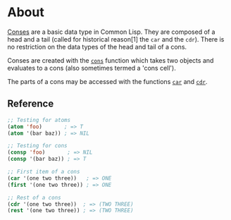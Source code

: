 # About

[Conses][hyper-conses] are a basic data type in Common Lisp. They are composed of a head and a tail (called for
historical reason[1] the `car` and the `cdr`). There is no restriction on the data types of the head and tail of a cons.

Conses are created with the [`cons`][hyper-cons] function which takes two objects and evaluates to a cons (also sometimes termed a 'cons cell').

The parts of a cons may be accessed with the functions [`car`][hyper-car] and [`cdr`][hyper-cdr].

## Reference

```lisp
;; Testing for atoms
(atom 'foo)       ; => T
(atom '(bar baz)) ; => NIL

;; Testing for cons
(consp 'foo)       ; => NIL
(consp '(bar baz)) ; => T

;; First item of a cons
(car '(one two three))   ; => ONE
(first '(one two three)) ; => ONE

;; Rest of a cons
(cdr '(one two three))  ; => (TWO THREE)
(rest '(one two three)) ; => (TWO THREE)
```

[hyper-conses]: http://l1sp.org/cl/14
[hyper-cons]: http://l1sp.org/cl/cons
[hyper-car]: http://l1sp.org/cl/car
[hyper-cdr]: http://l1sp.org/cl/cdr
